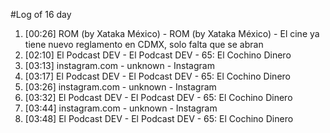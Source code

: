 #Log of 16 day

1. [00:26] ROM (by Xataka México) - ROM (by Xataka México) - El cine ya tiene nuevo reglamento en CDMX, solo falta que se abran
1. [02:10] El Podcast DEV - El Podcast DEV - 65: El Cochino Dinero
1. [03:13] instagram.com - unknown - Instagram
1. [03:17] El Podcast DEV - El Podcast DEV - 65: El Cochino Dinero
1. [03:26] instagram.com - unknown - Instagram
1. [03:32] El Podcast DEV - El Podcast DEV - 65: El Cochino Dinero
1. [03:44] instagram.com - unknown - Instagram
1. [03:48] El Podcast DEV - El Podcast DEV - 65: El Cochino Dinero
